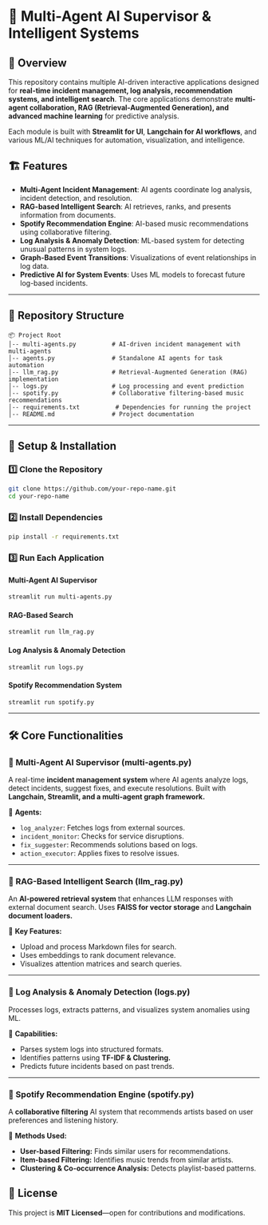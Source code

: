 # 🚀 Multi-Agent AI Supervisor & Intelligent Systems

## 📌 Overview

This repository contains multiple AI-driven interactive applications designed for **real-time incident management, log analysis, recommendation systems, and intelligent search**. The core applications demonstrate **multi-agent collaboration, RAG (Retrieval-Augmented Generation), and advanced machine learning** for predictive analysis.

Each module is built with **Streamlit for UI**, **Langchain for AI workflows**, and various ML/AI techniques for automation, visualization, and intelligence.

## 🏗️ Features

- **Multi-Agent Incident Management**: AI agents coordinate log analysis, incident detection, and resolution.
- **RAG-based Intelligent Search**: AI retrieves, ranks, and presents information from documents.
- **Spotify Recommendation Engine**: AI-based music recommendations using collaborative filtering.
- **Log Analysis & Anomaly Detection**: ML-based system for detecting unusual patterns in system logs.
- **Graph-Based Event Transitions**: Visualizations of event relationships in log data.
- **Predictive AI for System Events**: Uses ML models to forecast future log-based incidents.

---

## 📂 Repository Structure

```text
📦 Project Root
│-- multi-agents.py          # AI-driven incident management with multi-agents
│-- agents.py                # Standalone AI agents for task automation
│-- llm_rag.py               # Retrieval-Augmented Generation (RAG) implementation
│-- logs.py                  # Log processing and event prediction
│-- spotify.py               # Collaborative filtering-based music recommendations
│-- requirements.txt          # Dependencies for running the project
│-- README.md                # Project documentation
```

---

## 🚀 Setup & Installation

### **1️⃣ Clone the Repository**

```sh
git clone https://github.com/your-repo-name.git
cd your-repo-name
```

### **2️⃣ Install Dependencies**

```sh
pip install -r requirements.txt
```

### **3️⃣ Run Each Application**

#### **Multi-Agent AI Supervisor**

```sh
streamlit run multi-agents.py
```

#### **RAG-Based Search**

```sh
streamlit run llm_rag.py
```

#### **Log Analysis & Anomaly Detection**

```sh
streamlit run logs.py
```

#### **Spotify Recommendation System**

```sh
streamlit run spotify.py
```

---

## 🛠️ Core Functionalities

### **🔹 Multi-Agent AI Supervisor (multi-agents.py)**

A real-time **incident management system** where AI agents analyze logs, detect incidents, suggest fixes, and execute resolutions. Built with **Langchain, Streamlit, and a multi-agent graph framework.**

🔹 **Agents:**

- `log_analyzer`: Fetches logs from external sources.
- `incident_monitor`: Checks for service disruptions.
- `fix_suggester`: Recommends solutions based on logs.
- `action_executor`: Applies fixes to resolve issues.

---

### **🔹 RAG-Based Intelligent Search (llm_rag.py)**

An **AI-powered retrieval system** that enhances LLM responses with external document search. Uses **FAISS for vector storage** and **Langchain document loaders.**

🔹 **Key Features:**

- Upload and process Markdown files for search.
- Uses embeddings to rank document relevance.
- Visualizes attention matrices and search queries.

---

### **🔹 Log Analysis & Anomaly Detection (logs.py)**

Processes logs, extracts patterns, and visualizes system anomalies using ML.

🔹 **Capabilities:**

- Parses system logs into structured formats.
- Identifies patterns using **TF-IDF & Clustering.**
- Predicts future incidents based on past trends.

---

### **🔹 Spotify Recommendation Engine (spotify.py)**

A **collaborative filtering** AI system that recommends artists based on user preferences and listening history.

🔹 **Methods Used:**

- **User-based Filtering:** Finds similar users for recommendations.
- **Item-based Filtering:** Identifies music trends from similar artists.
- **Clustering & Co-occurrence Analysis:** Detects playlist-based patterns.

## 📝 License

This project is **MIT Licensed**—open for contributions and modifications.
